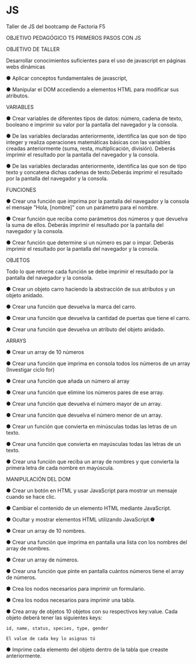 # JS
Taller de JS del bootcamp de Factoria F5

OBJETIVO PEDAGÓGICO
T5 PRIMEROS PASOS CON JS

OBJETIVO DE TALLER

Desarrollar conocimientos suficientes para el uso de javascript en páginas webs dinámicas

● Aplicar conceptos fundamentales de javascript,

● Manipular el DOM accediendo a elementos HTML para modificar sus atributos.

VARIABLES

● Crear variables de diferentes tipos de datos: número, cadena de texto, booleano e imprimir su valor por la pantalla del navegador y la consola.

● De las variables declaradas anteriormente, identifica las que son de tipo integer y realiza operaciones matemáticas básicas con las variables creadas anteriormente (suma, resta, multiplicación, división). Deberás imprimir el resultado por la pantalla del navegador y la consola.

● De las variables declaradas anteriormente, identifica las que son de tipo texto y concatena dichas cadenas de texto.Deberás imprimir el resultado por la pantalla del navegador y la consola.

FUNCIONES

● Crear una función que imprima por la pantalla del navegador y la consola el mensaje "Hola, [nombre]" con un parámetro para el nombre.

● Crear función que reciba como parámetros dos números y que devuelva la suma de ellos. Deberás imprimir el resultado por la pantalla del navegador y la consola.

● Crear función que determine si un número es par o impar. Deberás imprimir el resultado por la pantalla del navegador y la consola.

OBJETOS

Todo lo que retorne cada función se debe imprimir el resultado por la pantalla del navegador y la consola.

● Crear un objeto carro haciendo la abstracción de sus atributos y un objeto anidado.

● Crear una función que devuelva la marca del carro.

● Crear una función que devuelva la cantidad de puertas que tiene el carro.

● Crear una función que devuelva un atributo del objeto anidado.

ARRAYS

● Crear un array de 10 números

● Crear una función que imprima en consola todos los números de un array (Investigar ciclo for)

● Crear una función que añada un número al array

● Crear una función que elimine los números pares de ese array.

● Crear una función que devuelva el número mayor de un array.

● Crear una función que devuelva el número menor de un array.

● Crear un función que convierta en minúsculas todas las letras de un texto.

● Crear una función que convierta en mayúsculas todas las letras de un texto.

● Crear una función que reciba un array de nombres y que convierta la primera letra de cada nombre en mayúscula.

MANIPULACIÓN DEL DOM

● Crear un botón en HTML y usar JavaScript para mostrar un mensaje cuando se hace clic.

● Cambiar el contenido de un elemento HTML mediante JavaScript.

● Ocultar y mostrar elementos HTML utilizando JavaScript.●

● Crear un array de 10 nombres.

● Crear una función que imprima en pantalla una lista con los nombres del array de nombres.

● Crear un array de números.

● Crear una función que pinte en pantalla cuántos números tiene el array de números.

● Crea los nodos necesarios para imprimir un formulario.

● Crea los nodos necesarios para imprimir una tabla.

● Crea array de objetos 10 objetos con su respectivos key:value. Cada objeto deberá tener las siguientes keys:

    id, name, status, species, type, gender

    El value de cada key lo asignas tú

● Imprime cada elemento del objeto dentro de la tabla que creaste anteriormente.
